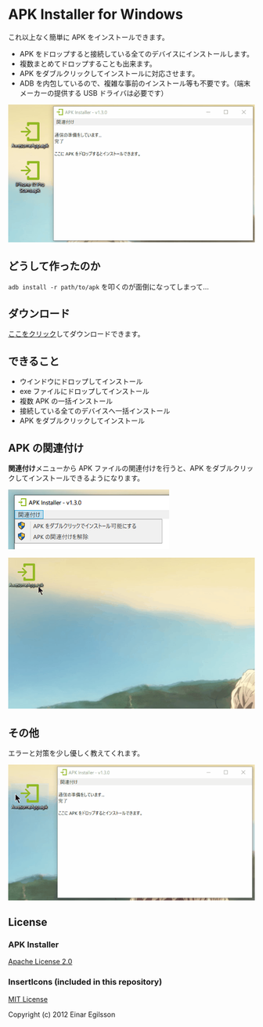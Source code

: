 # APK Installer for Windows

これ以上なく簡単に APK をインストールできます。

- APK をドロップすると接続している全てのデバイスにインストールします。
- 複数まとめてドロップすることも出来ます。
- APK をダブルクリックしてインストールに対応させます。
- ADB を内包しているので、複雑な事前のインストール等も不要です。（端末メーカーの提供する USB ドライバは必要です）

![Succeeded](./doc/Succeeded.gif)

## どうして作ったのか

`adb install -r path/to/apk` を叩くのが面倒になってしまって…

## ダウンロード

[ここをクリック](https://github.com/yutokun/APK-Installer/releases/latest/download/APKInstaller.exe)してダウンロードできます。

## できること

- ウインドウにドロップしてインストール
- exe ファイルにドロップしてインストール
- 複数 APK の一括インストール
- 接続している全てのデバイスへ一括インストール
- APK をダブルクリックしてインストール

## APK の関連付け

**関連付け**メニューから APK ファイルの関連付けを行うと、APK をダブルクリックしてインストールできるようになります。

![Association](./doc/Association.png)

![DoubleClick](./doc/DoubleClick.gif)

## その他

エラーと対策を少し優しく教えてくれます。

![Succeeded](./doc/Failed.gif)

## License

### APK Installer

[Apache License 2.0](LICENSE)

### InsertIcons (included in this repository)

[MIT License](https://github.com/einaregilsson/InsertIcons/blob/master/LICENSE)

Copyright (c) 2012 Einar Egilsson